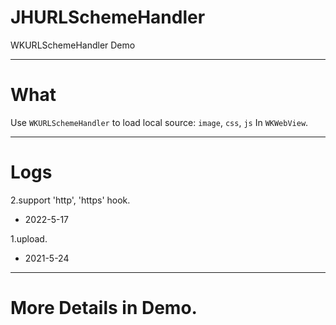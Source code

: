 # JHURLSchemeHandler
WKURLSchemeHandler Demo

---

# What

Use `WKURLSchemeHandler` to load local source: `image`, `css`, `js` In `WKWebView`.

---

# Logs

2.support 'http', 'https' hook.
- 2022-5-17

1.upload.
- 2021-5-24

---

# More Details in Demo.

